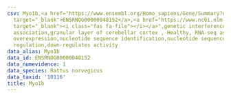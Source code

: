 ```yaml
---
csv: Myo1b,<a href="https://www.ensembl.org/Homo_sapiens/Gene/Summary?db=core;g=ENSRNOG00000048152"
  target="_blank">ENSRNOG00000048152</a>,<a href="https://www.ncbi.nlm.nih.gov/pubmed/30467350"
  target="_blank"><i class="fas fa-file"></i></a>",genetic interference,functional
  association,granular layer of cerebellar cortex , Healthy, RNA-seq assay, hsf-1
  overexpression,nucleotide sequence identification,nucleotide sequence identification,transcriptional
  regulation,down-regulates activity
data_alias: Myo1b
data_id: ENSRNOG00000048152
data_numevidence: 1
data_species: Rattus norvegicus
data_taxid: '10116'
title: Myo1b
---
```

